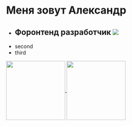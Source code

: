 
<h1>Меня зовут Александр</h1>

- <h2>Форонтенд разработчик <img src="https://img.icons8.com/ios-glyphs/20/000000/developer.png"/></h2>
- second
- third



<a href="https://github.com/anuraghazra/github-readme-stats">
  <img align="center" height = "160"  src="https://github-readme-stats.vercel.app/api?username=Aleksandr232&show_icons=true&theme=radical">
</a>
<a href="https://github.com/anuraghazra/github-readme-stats">
  <img align="center"  height = "160"  src="https://github-readme-stats.vercel.app/api/top-langs/?username=Aleksandr232&show_icons=true&theme=radical&langs_count=10&layout=compact" />
</a>
